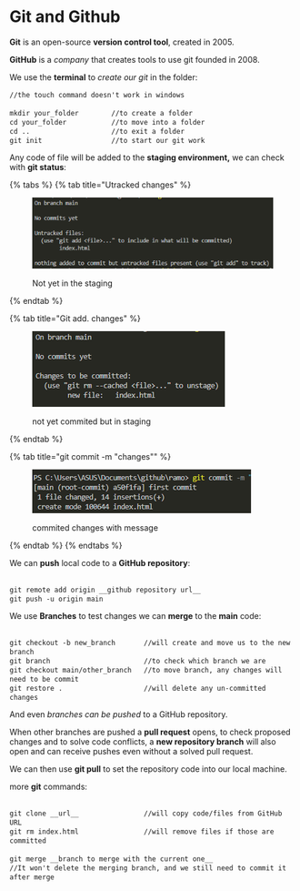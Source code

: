 # Git and Github

**Git** is an open-source **version control tool**, created in 2005.

**GitHub** is a _company_ that creates tools to use git founded in 2008.

We use the **terminal** to _create our git_ in the folder:

```
//the touch command doesn't work in windows

mkdir your_folder        //to create a folder
cd your_folder           //to move into a folder
cd ..                    //to exit a folder
git init                 //to start our git work

```

Any code of file will be added to the **staging environment,** we can check with **git status**:

{% tabs %}
{% tab title="Utracked changes" %}
<figure><img src="../.gitbook/assets/gitStatus1 (3).PNG" alt=""><figcaption><p>Not yet in the staging</p></figcaption></figure>
{% endtab %}

{% tab title="Git add. changes" %}
<figure><img src="../.gitbook/assets/gitStatus2.PNG" alt=""><figcaption><p>not yet commited but in staging</p></figcaption></figure>
{% endtab %}

{% tab title="git commit -m "changes"" %}
<figure><img src="../.gitbook/assets/GitStatus3.PNG" alt=""><figcaption><p>commited changes with message</p></figcaption></figure>
{% endtab %}
{% endtabs %}

We can **push** local code to a **GitHub repository**:

```

git remote add origin __github repository url__
git push -u origin main

```

We use **Branches** to test changes we can **merge** to the **main** code:

```

git checkout -b new_branch       //will create and move us to the new branch
git branch                       //to check which branch we are
git checkout main/other_branch   //to move branch, any changes will need to be commit
git restore .                    //will delete any un-committed changes

```

And even _branches can be pushed_ to a GitHub repository.

When other branches are pushed a **pull request** opens, to check proposed changes and to solve code conflicts, a **new repository branch** will also open and can receive pushes even without a solved pull request.

We can then use **git pull** to set the repository code into our local machine.

more **git** commands:

```

git clone __url__                //will copy code/files from GitHub URL
git rm index.html                //will remove files if those are committed

git merge __branch to merge with the current one__
//It won't delete the merging branch, and we still need to commit it after merge

```

